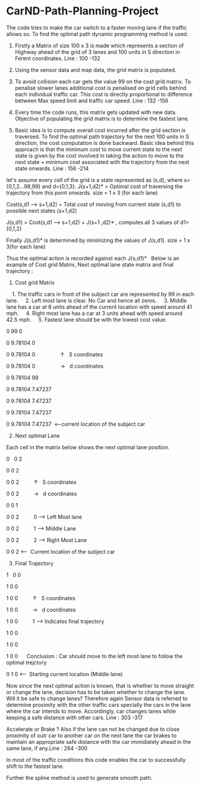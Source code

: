 # CarND-Path-Planning-Project

The code tries to make the car switch to a faster moving lane if the traffic allows so. To find the optimal path dynamic programming method is used. 

1) Firstly a Matrix of size 100 x 3 is made which represents a section of Highway ahead of the grid of 3 lanes and 100 units in S direction in Ferent coordinates. Line : 100 -132

2) Using the sensor data and map data, the grid matrix is populated. 

2) To avoid collision each car gets the value 99 on the cost grid matrix. To penalise slower lanes additional cost is penalised on grid cells behind each individual traffic car. This cost is directly proportional to difference between Max speed limit and traffic car speed. Line : 132 -156

3) Every time the code runs, this matrix gets updated with new data. Objective of populating the grid matrix is to determine the fastest lane. 

4) Basic idea is to compute overall cost incurred after the grid section is traversed. To find the optimal path trajectory for the next 100 units in S direction, the cost computation is done backward. Basic idea behind this approach is that the minimum cost to move current state to the next state is given by the cost involved in taking the action to move to the next state + minimum cost associated with the trajectory from the next state onwards. Line : 156 -214

let's assume every cell of the grid is a state represented as (s,d), where s={0,1,2...98,99} and d={0,1,3}.
J(s+1,d2)* = Optimal cost of traversing the trajectory from this point onwards. size = 1 x 3 (for each lane)

Cost(s,d1 --> s+1,d2) = Total cost of moving from current state (s,d1) to possible next states (s+1,d2) 

J(s,d1) = Cost(s,d1 --> s+1,d2) + J(s+1 ,d2)* , computes all 3 values of d1={0,1,2}

Finally J(s,d1)* is determined by minimizing the values of J(s,d1). size = 1 x 3(for each lane)

Thus the optimal action is recorded against each J(s,d1)*
 
Below is an example of Cost grid Matrix, Next optimal lane state matrix and final trajectory :

1) Cost grid Matrix

    1. The traffic cars in front of the subject car are represented by 99 in each lane.
    2. Left most lane is clear. No Car and hence all zeros.
    3. Middle lane has a car at 8 units ahead of the current location with speed around 41 mph.
    4. Right most lane has a car at 3 units ahead with speed around 42.5 mph.
    5. Fastest lane should be with the lowest cost value.  

0 	  99 		  0      

0 	9.78104   0      

0   9.78104 	0                 ↑   S coordinates 

0 	9.78104 	0                  →   d coordinates
 
0   9.78104 	99     

0   9.78104 	7.47237 

0 	9.78104 	7.47237

0   9.78104 	7.47237
 
0   9.78104 	7.47237  <--current location of the subject car

2) Next optimal Lane

Each cell in the matrix below shows the next optimal lane position.

0   0 	2 

0 	0 	2 

0 	0 	2          ↑   S coordinates

0 	0 	2          →   d coordinates     

0 	0 	1 

0 	0 	2          0 --> Left Most lane

0 	0 	2          1 --> Middle Lane

0 	0	  2          2 --> Right Most Lane

0	  0	  2 <--  Current location of the subject car

3) Final Trajectory 

1   0 	0 

1 	0 	0      

1 	0 	0          ↑   S coordinates

1 	0 	0          →   d coordinates

1 	0 	0          1 --> Indicates final trajectory

1 	0 	0 

1 	0 	0 

1 	0  	0      Conclusion : Car should move to the left most lane to follow the optimal trejctory

0	  1  	0 <--  Starting current location (Middle lane)

Now since the next optimal action is known, that is whether to move straight or change the lane, decision has to be taken whether to change the lane. Will it be safe to change lanes? Therefore again Sensor data is referred to determine proximity with the other traffic cars specially the cars in the lane where the car intends to move. Accordingly, car changes lanes while keeping a safe distance with other cars. Line : 303 -317

Accelerate or Brake ?
Also if the lane can not be changed due to close proximity of outr car to another car on the next lane the car brakes to maintain an appropriate safe distance with the car immidiately ahead in the same lane, if any.Line : 264 -300

In most of the traffic conditions this code enables the car to successfully shift to the fastest lane.

Further the spline method is used to generate smooth path.
